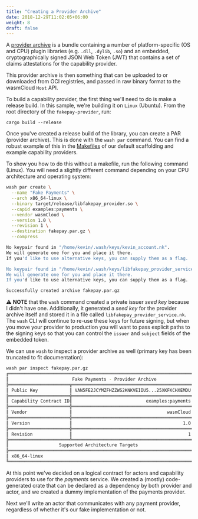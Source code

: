 ```yaml
---
title: "Creating a Provider Archive"
date: 2018-12-29T11:02:05+06:00
weight: 8
draft: false
---
```


A [provider archive](/reference/host-runtime/provider-archive) is a bundle containing a number of platform-specific (OS and CPU) plugin libraries (e.g. `.dll`, `.dylib`, `.so`) and an embedded, cryptographically signed JSON Web Token (JWT) that contains a set of claims attestations for the capability provider.

This provider archive is then something that can be uploaded to or downloaded from OCI registries, and passed in raw binary format to the wasmCloud `Host` API.

To build a capability provider, the first thing we'll need to do is make a release build. In this sample, we're building it on `Linux` (Ubuntu). From the root directory of the `fakepay-provider`, run:

```shell
cargo build --release
```

Once you've created a release build of the library, you can create a PAR (provider archive). This is done with the `wash par` command. You can find a robust example of this in the [Makefiles](https://github.com/wasmCloud/capability-providers/blob/main/http-server/Makefile) of our default scaffolding and example capability providers.

To show you how to do this without a makefile, run the following command (Linux). You will need a slightly different command depending on your CPU architecture and operating system:

```sh
wash par create \
  --name "Fake Payments" \
  --arch x86_64-linux \
  --binary target/release/libfakepay_provider.so \
  --capid examples:payments \
  --vendor wasmCloud \
  --version 1.0 \
  --revision 1 \
  --destination fakepay.par.gz \
  --compress
```

```sh
No keypair found in "/home/kevin/.wash/keys/kevin_account.nk".
We will generate one for you and place it there.
If you'd like to use alternative keys, you can supply them as a flag.

No keypair found in "/home/kevin/.wash/keys/libfakepay_provider_service.nk".
We will generate one for you and place it there.
If you'd like to use alternative keys, you can supply them as a flag.

Successfully created archive fakepay.par.gz
```

⚠️ **NOTE** that the `wash` command created a private issuer _seed key_ because I didn't have one. Additionally, it generated a _seed key_ for the provider archive itself and stored it in a file called `libfakepay_provider_service.nk`. The `wash` CLI will continue to re-use these keys for future signing, but when you move your provider to production you will want to pass explicit paths to the signing keys so that you can control the `issuer` and `subject` fields of the embedded token.

We can use `wash` to inspect a provider archive as well (primary key has been truncated to fit documentation):

```sh
wash par inspect fakepay.par.gz 
╔══════════════════════════════════════════════════════════════════════╗
║                        Fake Payments - Provider Archive              ║
╠═══════════════════════╦══════════════════════════════════════════════╣
║ Public Key            ║ VAN5FE2JCYMZFHZZWS2KNKVEIIU5...25XKFKCHXEMDU ║
╠═══════════════════════╬══════════════════════════════════════════════╣
║ Capability Contract ID║                            examples:payments ║
╠═══════════════════════╬══════════════════════════════════════════════╣
║ Vendor                ║                                    wasmCloud ║
╠═══════════════════════╬══════════════════════════════════════════════╣
║ Version               ║                                          1.0 ║
╠═══════════════════════╬══════════════════════════════════════════════╣
║ Revision              ║                                            1 ║
╠═══════════════════════╩══════════════════════════════════════════════╣
║                   Supported Architecture Targets                     ║
╠══════════════════════════════════════════════════════════════════════╣
║ x86_64-linux                                                         ║
╚══════════════════════════════════════════════════════════════════════╝
```

At this point we've decided on a logical contract for actors and capability providers to use for the _payments_ service. We created a (mostly) code-generated crate that can be declared as a dependency by both provider and actor, and we created a dummy implementation of the payments provider.

Next we'll write an actor that communicates with any payment provider, regardless of whether it's our fake implementation or not.